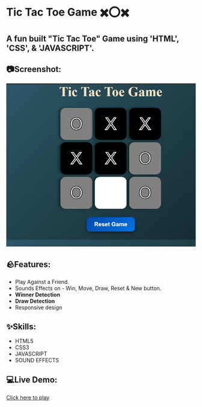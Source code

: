 # Tic Tac Toe Game ✖️⭕✖️ 

## A fun built "Tic Tac Toe" Game using 'HTML', 'CSS', & 'JAVASCRIPT'.

## 📷Screenshot:
![Gamenscreenshot](pic1.png)

## 🪨Features:
- Play Against a Friend.
- Sounds Effects on - Win, Move, Draw, Reset & New button.
- **Winner Detection**
- **Draw Detection**
- Responsive design

## ✨Skills:
- HTML5
- CSS3
- JAVASCRIPT
- SOUND EFFECTS

## 💻Live Demo:
[Click here to play]( https://codebygunjan.github.io/Tic-Tac-Toe-Game/)
